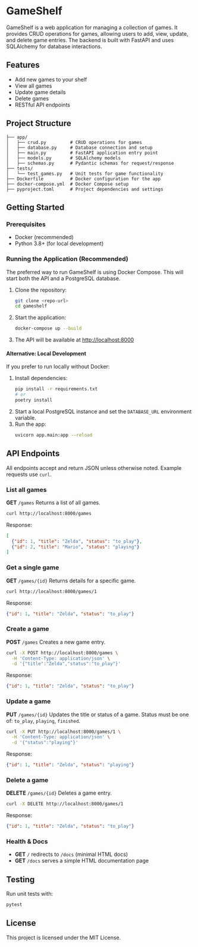 
# GameShelf

GameShelf is a web application for managing a collection of games. It provides CRUD operations for games, allowing users to add, view, update, and delete game entries. The backend is built with FastAPI and uses SQLAlchemy for database interactions.

## Features
- Add new games to your shelf
- View all games
- Update game details
- Delete games
- RESTful API endpoints

## Project Structure
```
├── app/
│   ├── crud.py         # CRUD operations for games
│   ├── database.py     # Database connection and setup
│   ├── main.py         # FastAPI application entry point
│   ├── models.py       # SQLAlchemy models
│   ├── schemas.py      # Pydantic schemas for request/response
├── tests/
│   └── test_games.py   # Unit tests for game functionality
├── Dockerfile          # Docker configuration for the app
├── docker-compose.yml  # Docker Compose setup
├── pyproject.toml      # Project dependencies and settings
```

## Getting Started

### Prerequisites
- Docker (recommended)
- Python 3.8+ (for local development)

### Running the Application (Recommended)

The preferred way to run GameShelf is using Docker Compose. This will start both the API and a PostgreSQL database.

1. Clone the repository:
   ```zsh
   git clone <repo-url>
   cd gameshelf
   ```
2. Start the application:
   ```zsh
   docker-compose up --build
   ```
3. The API will be available at [http://localhost:8000](http://localhost:8000)

#### Alternative: Local Development
If you prefer to run locally without Docker:
1. Install dependencies:
   ```zsh
   pip install -r requirements.txt
   # or
   poetry install
   ```
2. Start a local PostgreSQL instance and set the `DATABASE_URL` environment variable.
3. Run the app:
   ```zsh
   uvicorn app.main:app --reload
   ```

## API Endpoints

All endpoints accept and return JSON unless otherwise noted. Example requests use `curl`.

### List all games
**GET** `/games`
Returns a list of all games.
```zsh
curl http://localhost:8000/games
```
Response:
```json
[
  {"id": 1, "title": "Zelda", "status": "to_play"},
  {"id": 2, "title": "Mario", "status": "playing"}
]
```

### Get a single game
**GET** `/games/{id}`
Returns details for a specific game.
```zsh
curl http://localhost:8000/games/1
```
Response:
```json
{"id": 1, "title": "Zelda", "status": "to_play"}
```

### Create a game
**POST** `/games`
Creates a new game entry.
```zsh
curl -X POST http://localhost:8000/games \
  -H 'Content-Type: application/json' \
  -d '{"title":"Zelda","status":"to_play"}'
```
Response:
```json
{"id": 1, "title": "Zelda", "status": "to_play"}
```

### Update a game
**PUT** `/games/{id}`
Updates the title or status of a game. Status must be one of: `to_play`, `playing`, `finished`.
```zsh
curl -X PUT http://localhost:8000/games/1 \
  -H 'Content-Type: application/json' \
  -d '{"status":"playing"}'
```
Response:
```json
{"id": 1, "title": "Zelda", "status": "playing"}
```

### Delete a game
**DELETE** `/games/{id}`
Deletes a game entry.
```zsh
curl -X DELETE http://localhost:8000/games/1
```
Response:
```json
{"id": 1, "title": "Zelda", "status": "to_play"}
```

### Health & Docs
- **GET** `/` redirects to `/docs` (minimal HTML docs)
- **GET** `/docs` serves a simple HTML documentation page

## Testing
Run unit tests with:
```zsh
pytest
```

## License
This project is licensed under the MIT License.
